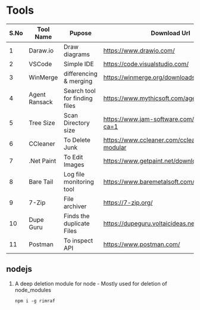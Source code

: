 # Tools

| S.No | Tool Name     | Pupose                        | Download Url                                       |
| ---- | ------------- | ----------------------------- | -------------------------------------------------- |
| 1    | Daraw.io      | Draw diagrams                 | https://www.drawio.com/                            |
| 2    | VSCode        | Simple IDE                    | https://code.visualstudio.com/                     |
| 3    | WinMerge      | differencing & merging        | https://winmerge.org/downloads/?lang=en            |
| 4    | Agent Ransack | Search tool for finding files | https://www.mythicsoft.com/agentransack/           |
| 5    | Tree Size     | Scan Directory size           | https://www.jam-software.com/treesize_free?ca=1    |
| 6    | CCleaner      | To Delete Junk                | https://www.ccleaner.com/ccleaner/download-modular |
| 7    | .Net Paint    | To Edit Images                | https://www.getpaint.net/download.html             |
| 8    | Bare Tail     | Log file monitoring tool      | https://www.baremetalsoft.com/baretail/            |
| 9    | 7-Zip         | File archiver                 | https://7-zip.org/                                 |
| 10   | Dupe Guru     | Finds the duplicate Files     | https://dupeguru.voltaicideas.net/                 |
| 11   | Postman       | To inspect API                | https://www.postman.com/                           |

## nodejs

1. A deep deletion module for node - Mostly used for deletion of node_modules

   `npm i -g rimraf`
